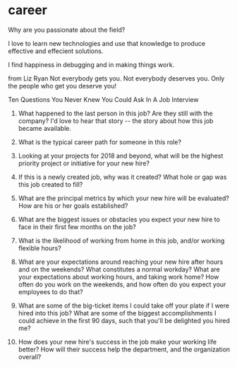 # career

Why are you passionate about the field?

I love to learn new technologies and use that knowledge to produce effective and effecient solutions. 

I find happiness in debugging and in making things work.





from Liz Ryan
Not everybody gets you. Not everybody deserves you. Only the people who get you deserve you!

Ten Questions You Never Knew You Could Ask In A Job Interview

1. What happened to the last person in this job? Are they still with the company? I'd love to hear that story -- the story about how this job became available.

2. What is the typical career path for someone in this role?

3. Looking at your projects for 2018 and beyond, what will be the highest priority project or initiative for your new hire?

4. If this is a newly created job, why was it created? What hole or gap was this job created to fill?

5. What are the principal metrics by which your new hire will be evaluated? How are his or her goals established?

6. What are the biggest issues or obstacles you expect your new hire to face in their first few months on the job?

7. What is the likelihood of working from home in this job, and/or working flexible hours?

8. What are your expectations around reaching your new hire after hours and on the weekends? What constitutes a normal workday? What are your expectations about working hours, and taking work home? How often do you work on the weekends, and how often do you expect your employees to do that?

9. What are some of the big-ticket items I could take off your plate if I were hired into this job? What are some of the biggest accomplishments I could achieve in the first 90 days, such that you'll be delighted you hired me?

10. How does your new hire's success in the job make your working life better? How will their success help the department, and the organization overall?
